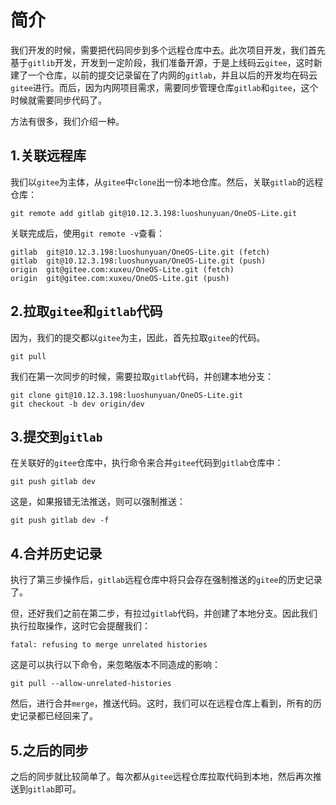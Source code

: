 # 简介

我们开发的时候，需要把代码同步到多个远程仓库中去。此次项目开发，我们首先基于`gitlib`开发，开发到一定阶段，我们准备开源，于是上线码云`gitee`，这时新建了一个仓库，以前的提交记录留在了内网的`gitlab`，并且以后的开发均在码云`gitee`进行。而后，因为内网项目需求，需要同步管理仓库`gitlab`和`gitee`，这个时候就需要同步代码了。

方法有很多，我们介绍一种。

## 1.关联远程库

我们以`gitee`为主体，从`gitee`中`clone`出一份本地仓库。然后，关联`gitlab`的远程仓库：

```
git remote add gitlab git@10.12.3.198:luoshunyuan/OneOS-Lite.git
```

关联完成后，使用`git remote -v`查看：

```
gitlab  git@10.12.3.198:luoshunyuan/OneOS-Lite.git (fetch)
gitlab  git@10.12.3.198:luoshunyuan/OneOS-Lite.git (push)
origin  git@gitee.com:xuxeu/OneOS-Lite.git (fetch)
origin  git@gitee.com:xuxeu/OneOS-Lite.git (push)
```

## 2.拉取`gitee`和`gitlab`代码

因为，我们的提交都以`gitee`为主，因此，首先拉取`gitee`的代码。

`git pull`

我们在第一次同步的时候，需要拉取`gitlab`代码，并创建本地分支：

```
git clone git@10.12.3.198:luoshunyuan/OneOS-Lite.git
git checkout -b dev origin/dev
```

## 3.提交到`gitlab`

在关联好的`gitee`仓库中，执行命令来合并`gitee`代码到`gitlab`仓库中：

`git push gitlab dev`

这是，如果报错无法推送，则可以强制推送：

`git push gitlab dev -f`

## 4.合并历史记录

执行了第三步操作后，`gitlab`远程仓库中将只会存在强制推送的`gitee`的历史记录了。

但，还好我们之前在第二步，有拉过`gitlab`代码，并创建了本地分支。因此我们执行拉取操作，这时它会提醒我们：

```
fatal: refusing to merge unrelated histories
```

这是可以执行以下命令，来忽略版本不同造成的影响：

```
git pull --allow-unrelated-histories
```

然后，进行合并`merge`，推送代码。这时，我们可以在远程仓库上看到，所有的历史记录都已经回来了。

## 5.之后的同步

之后的同步就比较简单了。每次都从`gitee`远程仓库拉取代码到本地，然后再次推送到`gitlab`即可。